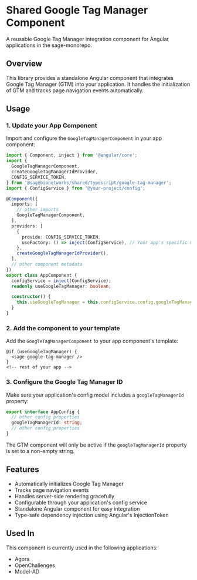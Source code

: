 # Shared Google Tag Manager Component

A reusable Google Tag Manager integration component for Angular applications in the sage-monorepo.

## Overview

This library provides a standalone Angular component that integrates Google Tag Manager (GTM) into your application. It handles the initialization of GTM and tracks page navigation events automatically.

## Usage

### 1. Update your App Component

Import and configure the `GoogleTagManagerComponent` in your app component:

```typescript
import { Component, inject } from '@angular/core';
import {
  GoogleTagManagerComponent,
  createGoogleTagManagerIdProvider,
  CONFIG_SERVICE_TOKEN,
} from '@sagebionetworks/shared/typescript/google-tag-manager';
import { ConfigService } from '@your-project/config';

@Component({
  imports: [
    // other imports
    GoogleTagManagerComponent,
  ],
  providers: [
    {
      provide: CONFIG_SERVICE_TOKEN,
      useFactory: () => inject(ConfigService), // Your app's specific ConfigService
    },
    createGoogleTagManagerIdProvider(),
  ],
  // other component metadata
})
export class AppComponent {
  configService = inject(ConfigService);
  readonly useGoogleTagManager: boolean;

  constructor() {
    this.useGoogleTagManager = this.configService.config.googleTagManagerId.length > 0;
  }
}
```

### 2. Add the component to your template

Add the `GoogleTagManagerComponent` to your app component's template:

```
@if (useGoogleTagManager) {
  <sage-google-tag-manager />
}
<!-- rest of your app -->
```

### 3. Configure the Google Tag Manager ID

Make sure your application's config model includes a `googleTagManagerId` property:

```typescript
export interface AppConfig {
  // other config properties
  googleTagManagerId: string;
  // other config properties
}
```

The GTM component will only be active if the `googleTagManagerId` property is set to a non-empty string.

## Features

- Automatically initializes Google Tag Manager
- Tracks page navigation events
- Handles server-side rendering gracefully
- Configurable through your application's config service
- Standalone Angular component for easy integration
- Type-safe dependency injection using Angular's InjectionToken

## Used In

This component is currently used in the following applications:

- Agora
- OpenChallenges
- Model-AD
